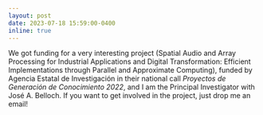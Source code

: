 ```yaml
---
layout: post
date: 2023-07-18 15:59:00-0400
inline: true
---
```


We got funding for a very interesting project (Spatial Audio and Array Processing for Industrial Applications and Digital Transformation: Efficient Implementations through Parallel and Approximate Computing), funded by Agencia Estatal de Investigación in their national call *Proyectos de Generación de Conocimiento 2022*, and I am the Principal Investigator with José A. Belloch. If you want to get involved in the project, just drop me an email!
